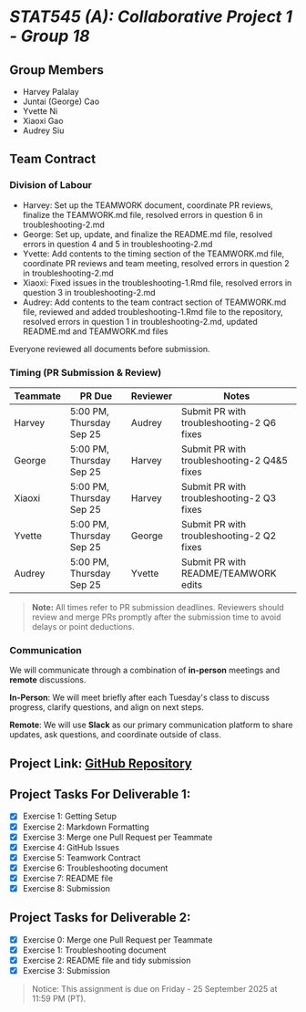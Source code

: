 # *STAT545 (A): Collaborative Project 1 - Group 18*

## Group Members

- Harvey Palalay  
- Juntai (George) Cao  
- Yvette Ni  
- Xiaoxi Gao  
- Audrey Siu  

## Team Contract

### Division of Labour

- Harvey: Set up the TEAMWORK document, coordinate PR reviews, finalize the TEAMWORK.md file, resolved errors in question 6 in troubleshooting-2.md
- George: Set up, update, and finalize the README.md file, resolved errors in question 4 and 5 in troubleshooting-2.md
- Yvette: Add contents to the timing section of the TEAMWORK.md file, coordinate PR reviews and team meeting, resolved errors in question 2 in troubleshooting-2.md
- Xiaoxi: Fixed issues in the troubleshooting-1.Rmd file, resolved errors in question 3 in troubleshooting-2.md
- Audrey: Add contents to the team contract section of TEAMWORK.md file, reviewed and added troubleshooting-1.Rmd file to the repository, resolved errors in question 1 in troubleshooting-2.md, updated README.md and TEAMWORK.md files

Everyone reviewed all documents before submission.

### Timing (PR Submission & Review)

| Teammate | PR Due | Reviewer | Notes |
|----------|--------|----------|-------|
| Harvey | 5:00 PM, Thursday Sep 25 | Audrey | Submit PR with troubleshooting-2 Q6 fixes |
| George | 5:00 PM, Thursday Sep 25 | Harvey | Submit PR with troubleshooting-2 Q4&5 fixes |
| Xiaoxi | 5:00 PM, Thursday Sep 25 | Harvey | Submit PR with troubleshooting-2 Q3 fixes |
| Yvette | 5:00 PM, Thursday Sep 25 | George | Submit PR with troubleshooting-2 Q2 fixes |
| Audrey | 5:00 PM, Thursday Sep 25 | Yvette | Submit PR with README/TEAMWORK edits |

> **Note:** All times refer to PR submission deadlines. Reviewers should review and merge PRs promptly after the submission time to avoid delays or point deductions.

### Communication

We will communicate through a combination of **in-person** meetings and **remote** discussions.

**In-Person**: We will meet briefly after each Tuesday's class to discuss progress, clarify questions, and align on next steps.  

**Remote**: We will use **Slack** as our primary communication platform to share updates, ask questions, and coordinate outside of class.

## Project Link: [GitHub Repository](https://github.com/stat545ubc-2025/collaborative-project-group-18)

## Project Tasks For Deliverable 1:

- [x] Exercise 1: Getting Setup  
- [x] Exercise 2: Markdown Formatting  
- [x] Exercise 3: Merge one Pull Request per Teammate  
- [x] Exercise 4: GitHub Issues  
- [x] Exercise 5: Teamwork Contract  
- [x] Exercise 6: Troubleshooting document  
- [x] Exercise 7: README file  
- [x] Exercise 8: Submission  

## Project Tasks for Deliverable 2:

- [x] Exercise 0: Merge one Pull Request per Teammate  
- [x] Exercise 1: Troubleshooting document 
- [x] Exercise 2: README file and tidy submission  
- [x] Exercise 3: Submission

> Notice: This assignment is due on Friday - 25 September 2025 at 11:59 PM (PT).  
